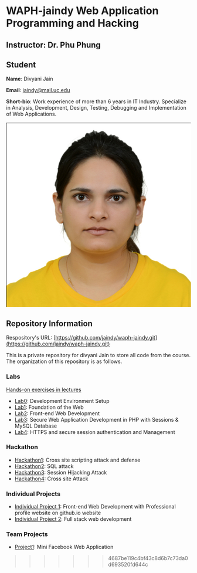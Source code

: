 # WAPH-jaindy Web Application Programming and Hacking

## Instructor: Dr. Phu Phung

## Student

**Name**: Divyani Jain

**Email**: jaindy@mail.uc.edu

**Short-bio**: Work experience of more than 6 years in IT Industry. Specialize in Analysis, Development, Design, Testing, Debugging and Implementation of Web Applications. 

![Divyani Headshot!](/Images/Divyani_Jain.jpg)

## Repository Information

Respository's URL: [https://github.com/jaindy/waph-jaindy.git](https://github.com/jaindy/waph-jaindy.git)

This is a private repository for divyani Jain to store all code from the course. The organization of this repository is as follows.

### Labs 

[Hands-on exercises in lectures](https://github.com/jaindy/waph-jaindy/tree/main/labs)

  - [Lab0](https://github.com/jaindy/waph-jaindy/tree/main/labs/lab0): Development Environment Setup 
  - [Lab1](https://github.com/jaindy/waph-jaindy/tree/main/labs/lab1): Foundation of the Web 
  - [Lab2](https://github.com/jaindy/waph-jaindy/tree/main/labs/lab2): Front-end Web Development
  - [Lab3](https://github.com/jaindy/waph-jaindy/tree/main/labs/lab3): Secure Web Application Development in PHP with Sessions & MySQL Database
  - [Lab4](https://github.com/jaindy/waph-jaindy/tree/main/labs/lab4): HTTPS and secure session authentication and Management
 
### Hackathon

 - [Hackathon1](https://github.com/jaindy/waph-jaindy/tree/main/hackathons/hackathon1): Cross site scripting attack and defense
 - [Hackathon2](https://github.com/jaindy/waph-jaindy/tree/main/hackathons/hackathon2): SQL attack
 - [Hackathon3](https://github.com/jaindy/waph-jaindy/tree/main/hackathons/hackathon3): Session Hijacking Attack
 - [Hackathon4](https://github.com/jaindy/waph-jaindy/tree/main/hackathons/hackathon4): Cross site Attack

### Individual Projects

 - [Individual Project 1](https://github.com/jaindy/jaindy-uc.github.io): Front-end Web Development with Professional profile website on github.io website
 - [Individual Project 2](https://github.com/jaindy/waph-jaindy/tree/main/IndividualProjects/IndividualProject02): Full stack web development

### Team Projects
- [Project1](https://github.com/waph-team15/waph-teamproject): Mini Facebook Web Application

>>>>>>> 4687be119c4bf43c8d6b7c73da0d693520fd644c
